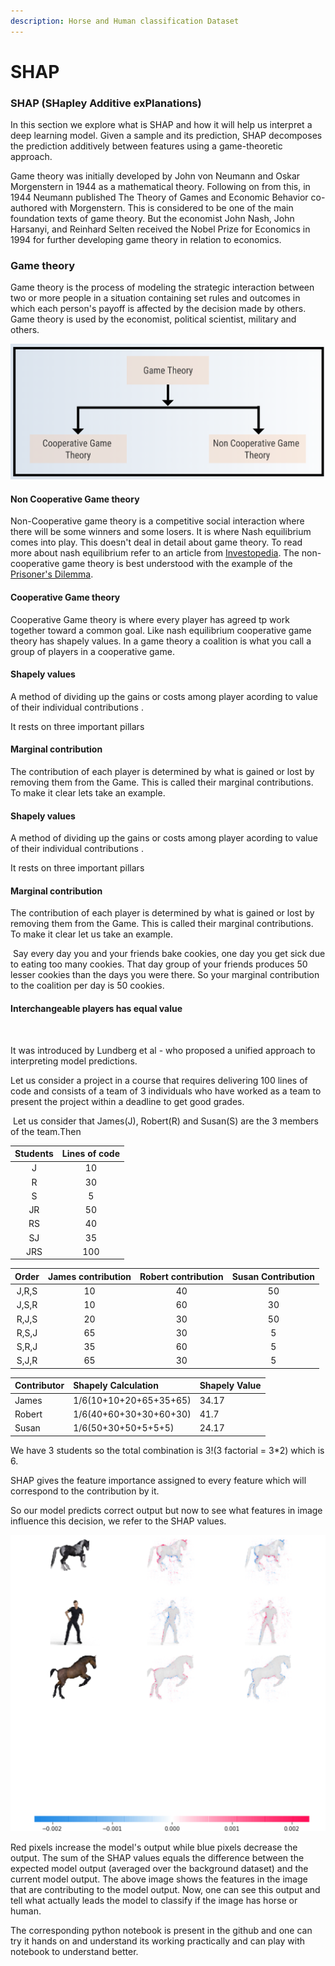 ```yaml
---
description: Horse and Human classification Dataset
---
```


# SHAP

### **SHAP \(SHapley Additive exPlanations\)**

In this section we explore what is SHAP and how it will help us interpret a deep learning model. Given a sample and its prediction, SHAP decomposes the prediction additively between features using a game-theoretic approach.

Game theory was initially developed by John von Neumann and Oskar Morgenstern in 1944 as a mathematical theory. Following on from this, in 1944 Neumann published The Theory of Games and Economic Behavior co-authored with Morgenstern. This is considered to be one of the main foundation texts of game theory. But the economist John Nash, John Harsanyi, and Reinhard Selten received the Nobel Prize for Economics in 1994 for further developing game theory in relation to economics.

### Game theory

‌Game theory is the process of modeling the strategic interaction between two or more people in a situation containing set rules and outcomes in which each person's payoff is affected by the decision made by others. Game theory is used by the economist, political scientist, military and others.

![](../.gitbook/assets/screenshot-117.png)

#### Non Cooperative Game theory 

Non-Cooperative game theory is a competitive social interaction where there will be some winners and some losers. It is where Nash equilibrium comes into play. This doesn't deal in detail about game theory. To read more about nash equilibrium refer to an article from [Investopedia](https://www.investopedia.com/terms/n/nash-equilibrium.asp). The non-cooperative game theory is best understood with the example of the [Prisoner's Dilemma](https://www.investopedia.com/terms/p/prisoners-dilemma.asp).

#### Cooperative Game theory

Cooperative Game theory is where every player has agreed tp work together toward a common goal. Like nash equilibrium cooperative game theory has shapely values. In a game theory a coalition is what you call a group of players in a cooperative game.

#### Shapely values

A method of dividing up the gains or costs among player acording to value of their individual contributions . 

It rests on three important pillars 

#### Marginal contribution

The contribution of each player is determined by what is gained or lost by removing them from the Game. This is called their marginal contributions. To make it clear lets take an example.

#### Shapely values

A method of dividing up the gains or costs among player acording to value of their individual contributions . 

It rests on three important pillars 

#### Marginal contribution

The contribution of each player is determined by what is gained or lost by removing them from the Game. This is called their marginal contributions. To make it clear let us take an example.

‌ Say every day you and your friends bake cookies, one day you get sick due to eating too many cookies. That day group of your friends produces 50 lesser cookies than the days you were there. So your marginal contribution to the coalition per day is 50 cookies.

#### Interchangeable players has equal value

‌ 

It was introduced by Lundberg et al - who proposed a unified approach to interpreting model predictions.

‌‌Let us consider a project in a course that requires delivering 100 lines of code and consists of a team of 3 individuals who have worked as a team to present the project within a deadline to get good grades.

‌ Let us consider that James\(J\), Robert\(R\) and Susan\(S\) are the 3 members of the team.Then

| Students | Lines of code |
| :---: | :---: |
| J | 10 |
| R | 30 |
| S | 5 |
| JR | 50 |
| RS | 40 |
| SJ | 35 |
| JRS | 100 |





| Order | James contribution | Robert contribution | Susan Contribution |
| :---: | :---: | :---: | :---: |
| J,R,S | 10 | 40 | 50 |
| J,S,R | 10 | 60 | 30 |
| R,J,S | 20 | 30 | 50 |
| R,S,J | 65 | 30 | 5 |
| S,R,J | 35 | 60 | 5 |
| S,J,R | 65 | 30 | 5 |



| Contributor | Shapely Calculation | Shapely Value |
| :--- | :--- | :--- |
| James | 1/6\(10+10+20+65+35+65\) | 34.17 |
| Robert | 1/6\(40+60+30+30+60+30\) | 41.7 |
| Susan | 1/6\(50+30+50+5+5+5\) | 24.17 |

We have 3 students so the total combination is 3!\(3 factorial = 3\*2\) which is 6.

SHAP gives the feature importance assigned to every feature which will correspond to the contribution by it.

‌So our model predicts correct output but now to see what features in image influence this decision, we refer to the SHAP values.

![Shap Deep Explainer output](../.gitbook/assets/screenshot-85.png)

Red pixels increase the model's output while blue pixels decrease the output. The sum of the SHAP values equals the difference between the expected model output \(averaged over the background dataset\) and the current model output. The above image shows the features in the image that are contributing to the model output. Now, one can see this output and tell what actually leads the model to classify if the image has horse or human.

The corresponding python notebook is present in the github and one can try it hands on and understand its working practically and can play with notebook to understand better.

